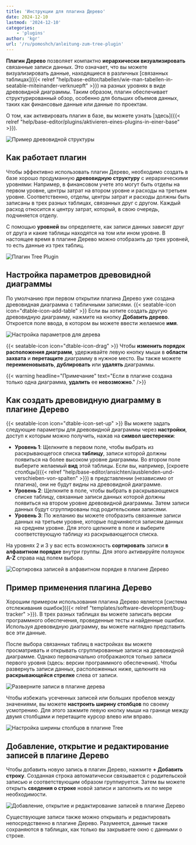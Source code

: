 ```yaml
---
title: 'Инструкции для плагина Дерево'
date: 2024-12-10
lastmod: '2024-12-10'
categories:
    - 'plugins'
author: 'kgr'
url: '/ru/pomoshch/anleitung-zum-tree-plugin'
---
```


**Плагин Дерево** позволяет компактно **иерархически визуализировать** связанные записи данных. Это означает, что вы можете визуализировать данные, находящиеся в различных [связанных таблицах]({{< relref "help/base-editor/tabellen/wie-man-tabellen-in-seatable-miteinander-verknuepft" >}}) на разных уровнях в виде древовидной диаграммы. Таким образом, плагин обеспечивает структурированный обзор, особенно для больших объемов данных, таких как финансовые данные или данные по проектам.

О том, как активировать плагин в базе, вы можете узнать [здесь]({{< relref "help/base-editor/plugins/aktivieren-eines-plugins-in-einer-base" >}}).

![Пример древовидной структуры](images/Tree-plugin-for-software-testing.png)

## Как работает плагин

Чтобы эффективно использовать плагин Дерево, необходимо создать в базе хорошо продуманную **древовидную структуру** с иерархическими уровнями: Например, в финансовом учете это могут быть отделы на первом уровне, центры затрат на втором уровне и расходы на третьем уровне. Соответственно, отделы, центры затрат и расходы должны быть записаны в трех разных таблицах, связанных друг с другом. Каждый расход относится к центру затрат, который, в свою очередь, подчиняется отделу.

С помощью **уровней** вы определяете, как записи данных зависят друг от друга и какие таблицы находятся на том или ином уровне. В настоящее время в плагине Дерево можно отобразить до трех уровней, то есть данные из трех таблиц.

![Плагин Tree Plugin](images/TreePlugin.png)

## Настройка параметров древовидной диаграммы

По умолчанию при первом открытии плагина Дерево уже создана древовидная диаграмма с табличными записями. {{< seatable-icon icon="dtable-icon-add-table" >}} Если вы хотите создать другую древовидную диаграмму, нажмите на кнопку **Добавить дерево**. Откроется поле ввода, в котором вы можете ввести желаемое **имя**.

![Настройка параметров для дерева](images/Setting-options-of-Tree.png)

{{< seatable-icon icon="dtable-icon-drag" >}} Чтобы **изменить порядок расположения диаграмм**, удерживайте левую кнопку мыши в **области захвата** и **перетащите** диаграмму в нужное место. Вы также можете **переименовывать**, **дублировать** или **удалять** диаграммы.

{{< warning  headline="Примечание"  text="Если в плагине создана только одна диаграмма, **удалить** ее **невозможно**." />}}

## Как создать древовидную диаграмму в плагине Дерево

{{< seatable-icon icon="dtable-icon-set-up" >}} Вы можете задать следующие параметры для древовидной диаграммы через **настройки**, доступ к которым можно получить, нажав на **символ шестеренки**:

- **Уровень 1**: Щелкните в первом поле, чтобы выбрать из раскрывающегося списка **таблицу**, записи которой должны появиться на более высоком уровне диаграммы. Во втором поле выберите желаемый **вид** этой таблицы. Если вы, например, [скроете столбцы]({{< relref "help/base-editor/ansichten/ausblenden-und-verschieben-von-spalten" >}}) в представлении (независимо от плагина), они не будут видны на древовидной диаграмме.
- **Уровень 2**: Щелкните в поле, чтобы выбрать в раскрывающемся списке таблицу, связанные записи данных которой должны появиться на втором уровне древовидной диаграммы. Затем записи данных будут сгруппированы под родительскими записями.
- **Уровень 3**: По желанию вы можете отобразить связанные записи данных на третьем уровне, которые подчиняются записям данных на среднем уровне. Для этого щелкните в поле и выберите соответствующую таблицу из раскрывающегося списка.

На уровнях 2 и 3 у вас есть возможность **сортировать** записи **в алфавитном порядке** внутри группы. Для этого активируйте ползунок **A-Z** справа над полем выбора.

![Сортировка записей в алфавитном порядке в плагине Дерево](images/Eintraege-im-Tree-Plugin-alphabetisch-sortieren.gif)

## Пример применения плагина Дерево

Хорошим примером использования плагина Дерево является [система отслеживания ошибок]({{< relref "templates/software-development/bug-tracker" >}}). В трех разных таблицах вы можете записать версии программного обеспечения, проведенные тесты и найденные ошибки. Используя древовидную диаграмму, вы можете наглядно представить все эти данные.

После выбора связанных таблиц в настройках вы можете просматривать и открывать сгруппированные записи на древовидной диаграмме. Однако первоначально отображаются только записи первого уровня (здесь: версии программного обеспечения). Чтобы развернуть записи данных, расположенных ниже, щелкните на **раскрывающейся стрелке** слева от записи.

![Разверните записи в плагине дерева](images/Eintraege-im-Tree-Plugin-ausklappen.gif)

Чтобы избежать усеченных записей или больших пробелов между значениями, вы можете **настроить ширину столбцов** по своему усмотрению. Для этого зажмите левую кнопку мыши на границе между двумя столбцами и перетащите курсор влево или вправо.

![Настройка ширины столбцов в плагине Tree](images/Spaltenbreite-anpassen-im-Tree-Plugin.gif)

## Добавление, открытие и редактирование записей в плагине Дерево

Чтобы добавить новую запись в плагин Дерево, нажмите **\+ Добавить строку**. Созданная строка автоматически связывается с родительской записью и соответствующим образом группируется. Затем вы можете открыть **сведения о строке** новой записи и заполнить их по мере необходимости.

![Добавление, открытие и редактирование записей в плагине Дерево](images/Eintraege-im-Tree-Plugin-hinzufuegen-oeffnen-und-bearbeiten.gif)

Существующие записи также можно открывать и редактировать непосредственно в плагине Дерево. Разумеется, данные также сохраняются в таблицах, как только вы закрываете окно с данными о строке.
